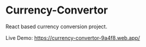 # Currency-Convertor
React based currency conversion project.

Live Demo: https://currency-convertor-9a4f8.web.app/
